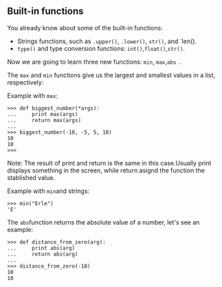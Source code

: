 ## Built-in functions

You already know about some of the built-in functions:
- Strings functions, such as `.upper()`, `.lower()`, `str()`, and `len().
- `type()` and type conversion functions: `int()`,`float()`,`str()`.

Now we are going to learn three new functions: `min`, `max`,`abs `.

The `max` and `min` functions give us the largest and smallest values in a list, respectively:

Example with `max`:

```
>>> def biggest_number(*args):
...     print max(args)
...     return max(args)
...
>>> biggest_number(-10, -5, 5, 10)
10
10
>>>
```
Note: The result of print and return is the same in this case.Usually print displays something in the screen, while return asignd the function the stablished value.

Example with `min`and strings:
```
>>> min("Erle")
'E'
```

The `abs`function returns the absolute value of a number, let's see an example:
```
>>> def distance_from_zero(arg):
...     print abs(arg)
...     return abs(arg)
...
>>> distance_from_zero(-10)
10
10
```
